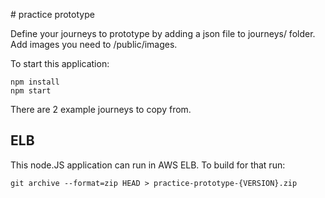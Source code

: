 # practice prototype

Define your journeys to prototype by adding a json file to journeys/ folder.
Add images you need to /public/images.

To start this application:

```
npm install
npm start
```

There are 2 example journeys to copy from.

## ELB

This node.JS application can run in AWS ELB. To build for that run:

```
git archive --format=zip HEAD > practice-prototype-{VERSION}.zip
```





